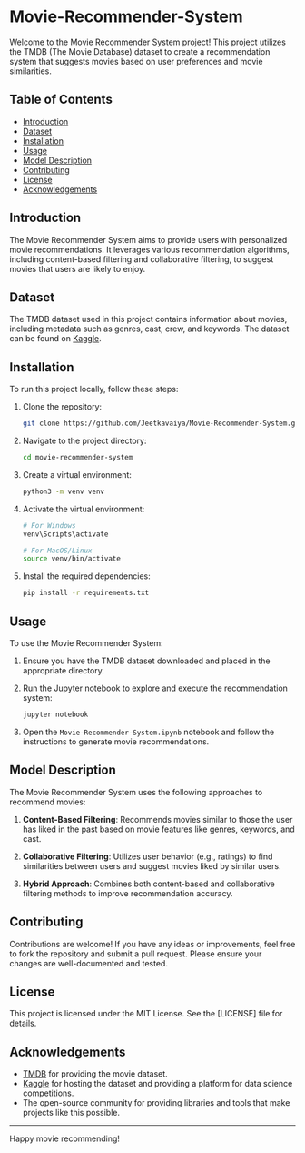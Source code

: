 # Movie-Recommender-System
Welcome to the Movie Recommender System project! This project utilizes the TMDB (The Movie Database) dataset to create a recommendation system that suggests movies based on user preferences and movie similarities.

## Table of Contents

- [Introduction](#introduction)
- [Dataset](#dataset)
- [Installation](#installation)
- [Usage](#usage)
- [Model Description](#model-description)
- [Contributing](#contributing)
- [License](#license)
- [Acknowledgements](#acknowledgements)

## Introduction

The Movie Recommender System aims to provide users with personalized movie recommendations. It leverages various recommendation algorithms, including content-based filtering and collaborative filtering, to suggest movies that users are likely to enjoy.

## Dataset

The TMDB dataset used in this project contains information about movies, including metadata such as genres, cast, crew, and keywords. The dataset can be found on [Kaggle](https://www.kaggle.com/datasets/tmdb/tmdb-movie-metadata).

## Installation

To run this project locally, follow these steps:

1. Clone the repository:
    ```sh
    git clone https://github.com/Jeetkavaiya/Movie-Recommender-System.git
    ```

2. Navigate to the project directory:
    ```sh
    cd movie-recommender-system
    ```

3. Create a virtual environment:
    ```sh
    python3 -m venv venv
    ```

4. Activate the virtual environment:
    ```sh
    # For Windows
    venv\Scripts\activate

    # For MacOS/Linux
    source venv/bin/activate
    ```

5. Install the required dependencies:
    ```sh
    pip install -r requirements.txt
    ```

## Usage

To use the Movie Recommender System:

1. Ensure you have the TMDB dataset downloaded and placed in the appropriate directory.

2. Run the Jupyter notebook to explore and execute the recommendation system:
    ```sh
    jupyter notebook
    ```

3. Open the `Movie-Recommender-System.ipynb` notebook and follow the instructions to generate movie recommendations.

## Model Description

The Movie Recommender System uses the following approaches to recommend movies:

1. **Content-Based Filtering**: Recommends movies similar to those the user has liked in the past based on movie features like genres, keywords, and cast.

2. **Collaborative Filtering**: Utilizes user behavior (e.g., ratings) to find similarities between users and suggest movies liked by similar users.

3. **Hybrid Approach**: Combines both content-based and collaborative filtering methods to improve recommendation accuracy.

## Contributing

Contributions are welcome! If you have any ideas or improvements, feel free to fork the repository and submit a pull request. Please ensure your changes are well-documented and tested.

## License
This project is licensed under the MIT License. See the [LICENSE] file for details.

## Acknowledgements

- [TMDB](https://www.themoviedb.org/) for providing the movie dataset.
- [Kaggle](https://www.kaggle.com/) for hosting the dataset and providing a platform for data science competitions.
- The open-source community for providing libraries and tools that make projects like this possible.

---

Happy movie recommending!
